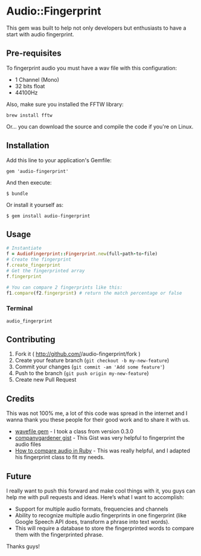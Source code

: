 # Audio::Fingerprint

This gem was built to help not only developers but enthusiasts to have a start with audio fingerprint. 

## Pre-requisites

To fingerprint audio you must have a wav file with this configuration:

- 1 Channel (Mono)
- 32 bits float
- 44100Hz

Also, make sure you installed the FFTW library:

```brew install fftw```

Or... you can download the source and compile the code if you're on Linux.

## Installation

Add this line to your application's Gemfile:

```gem 'audio-fingerprint'```

And then execute:

```$ bundle```

Or install it yourself as:

```$ gem install audio-fingerprint```

## Usage

```ruby
# Instantiate
f = AudioFingerprint::Fingerprint.new(full-path-to-file)
# Create the fingerprint
f.create_fingerprint
# Get the fingerprinted array
f.fingerprint

# You can compare 2 fingerprints like this:
f1.compare(f2.fingerprint) # return the match percentage or false
```

### Terminal

```
audio_fingerprint
```

## Contributing

1. Fork it ( http://github.com/<my-github-username>/audio-fingerprint/fork )
2. Create your feature branch (`git checkout -b my-new-feature`)
3. Commit your changes (`git commit -am 'Add some feature'`)
4. Push to the branch (`git push origin my-new-feature`)
5. Create new Pull Request

## Credits

This was not 100% me, a lot of this code was spread in the internet and I wanna thank you these people for their good work and to share it with us.

- [wavefile gem](https://github.com/jstrait/wavefile) - I took a class from version 0.3.0
- [companygardener gist](https://gist.github.com/companygardener/486711) - This Gist was very helpful to fingerprint the audio files
- [How to compare audio in Ruby](https://gist.github.com/companygardener/486711) - This was really helpful, and I adapted his fingerprint class to fit my needs.


## Future

I really want to push this forward and make cool things with it, you guys can help me with pull requests and ideas. Here’s what I want to accomplish:

- Support for multiple audio formats, frequencies and channels
- Ability to recognize multiple audio fingerprints in one fingerprint (like Google Speech API does, transform a phrase into text words).
- This will require a database to store the fingerprinted words to compare them with the fingerprinted phrase.

Thanks guys!